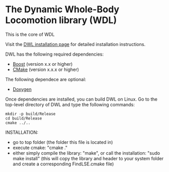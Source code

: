 The Dynamic Whole-Body Locomotion library (WDL)
===============================================

This is the core of WDL

Visit the [DWL installation page](http://.html) for
detailed installation instructions.

DWL has the following required dependencies:

* [Boost](http://www.boost.org) (version x.x or higher)
* [CMake](http://www.cmake.org) (version x.x.x or higher)

The following dependece are optional:
* [Doxygen](http://www.doxygen.org)

Once dependencies are installed, you can build DWL on Linux. Go to the top-level directory of DWL and type the
following commands:

    mkdir -p build/Release
    cd build/Release
    cmake ../..

INSTALLATION:
- go to top folder (the folder this file is located in)
- execute cmake: "cmake ."
- either simply compile the library: "make", or call the installation: "sudo make install" (this will copy the library and header to your system folder and create a corresponding FindLSE.cmake file)
